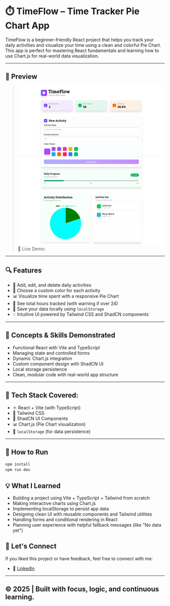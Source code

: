 # ⏱️ TimeFlow – Time Tracker Pie Chart App

TimeFlow is a beginner-friendly React project that helps you track your daily activities and visualize your time using a clean and colorful Pie Chart. This app is perfect for mastering React fundamentals and learning how to use Chart.js for real-world data visualization.

---

## 📸 Preview
> ![DM Delay Screenshot](./public/Screenshot_4-8-2025_171531_localhost.jpeg)
>🔗 Live Demo: 
---


## 🔍 Features

- 📝 Add, edit, and delete daily activities
- 🌈 Choose a custom color for each activity
- 📊 Visualize time spent with a responsive Pie Chart
- 🧮 See total hours tracked (with warning if over 24)
- 💾 Save your data locally using `localStorage`
- 💡 Intuitive UI powered by Tailwind CSS and ShadCN components

---

## 🧠 Concepts & Skills Demonstrated

- Functional React with Vite and TypeScript
- Managing state and controlled forms
- Dynamic Chart.js integration
- Custom component design with ShadCN UI
- Local storage persistence
- Clean, modular code with real-world app structure

---

## 🧠 Tech Stack Covered:

- ⚛️ React + Vite (with TypeScript)
- 🎨 Tailwind CSS
- 🧩 ShadCN UI Components
- 📊 Chart.js (Pie Chart visualization)
- 💾 `localStorage` (for data persistence)

---


## 🚀 How to Run

```bash
npm install
npm run dev
```

## 💡 What I Learned
- Building a project using Vite + TypeScript + Tailwind from scratch
- Making interactive charts using Chart.js
- Implementing localStorage to persist app data
- Designing clean UI with reusable components and Tailwind utilities
- Handling forms and conditional rendering in React
- Planning user experience with helpful fallback messages (like "No data yet")



## 🙌 Let's Connect

If you liked this project or have feedback, feel free to connect with me:

- 💼 [LinkedIn](https://www.linkedin.com/in/aravinth-dev/)

---

## © 2025 | Built with focus, logic, and continuous learning.
